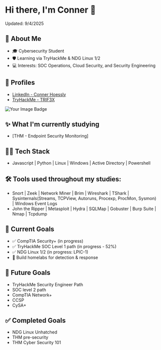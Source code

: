 # Hi there, I'm Conner 👋  
Updated: 9/4/2025
## 🚀 About Me
- 🎓 Cybersecurity Student
- 🛡️ Learning via TryHackMe & NDG Linux 1/2
- 💻 Interests: SOC Operations, Cloud Security, and Security Engineering  

## 🔗 Profiles
- [LinkedIn - Conner Hoessly](https://www.linkedin.com/in/conner-hoessly/)
- [TryHackMe - TRIF3X](https://tryhackme.com/p/TRIF3X) 
<img src="https://tryhackme-badges.s3.amazonaws.com/TRIF3X.png" alt="Your Image Badge" />


## ✨ What I'm currently studying
- [THM - Endpoint Security Monitoring]

## 🧑‍💻 Tech Stack
- Javascript | Python | Linux | Windows | Active Directory | Powershell

## 🛠️ Tools used throughout my studies:
- Snort | Zeek | Network Miner | Brim | Wireshark | TShark | Sysinternals(Streams, TCPView, Autoruns, Procexp, ProcMon, Sysmon) | Windows Event Logs
- John the Ripper | Metasploit | Hydra | SQLMap | Gobuster | Burp Suite | Nmap | Tcpdump


## 🎯 Current Goals
- ✅ CompTIA Security+ (in progress)  
- ✅ TryHackMe SOC Level 1 path (in progress - 52%)
- ✅ NDG Linux 1/2 (in progress: LPIC-1)
- 🔄 Build homelabs for detection & response

## 🎯 Future Goals
- TryHackMe Security Engineer Path
- SOC level 2 path
- CompTIA Network+
- CCSP
- CySA+

## ✅ Completed Goals
- NDG Linux Unhatched
- THM pre-security
- THM Cyber Security 101
